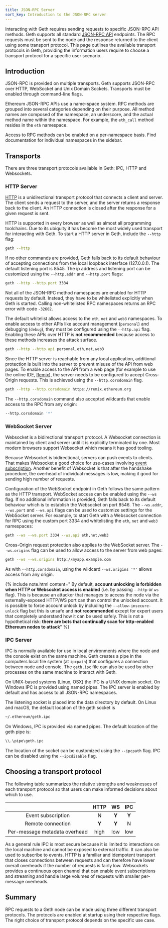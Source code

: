 ```yaml
---
title: JSON-RPC Server
sort_key: Introduction to the JSON-RPC server
---
```


Interacting with Geth requires sending requests to specific JSON-RPC API methods. Geth supports all standard [JSON-RPC API](https://github.com/ethereum/execution-apis) endpoints.
The RPC requests must be sent to the node and the response returned to the client using some transport protocol. This page outlines the available transport protocols in Geth, providing the information users require to choose a transport protocol for a specific user scenario.


## Introduction

JSON-RPC is provided on multiple transports. Geth supports JSON-RPC over HTTP, WebSocket and Unix Domain Sockets. Transports must be enabled through
command-line flags. 

Ethereum JSON-RPC APIs use a name-space system. RPC methods are grouped into several categories depending on their purpose. All method names are composed of
the namespace, an underscore, and the actual method name within the namespace. For example, the `eth_call` method resides in the `eth` namespace.

Access to RPC methods can be enabled on a per-namespace basis. Find documentation for individual namespaces in the sidebar.

## Transports

There are three transport protocols available in Geth: IPC, HTTP and Websockets.

### HTTP Server

[HTTP](https://developer.mozilla.org/en-US/docs/Web/HTTP) is a unidirectional transport protocol that connects a client and server. The client sends a request to the server, and the server returns a response back to the client. An HTTP connection is closed after the response for a given request is sent.

HTTP is supported in every browser as well as almost all programming toolchains. Due to its ubiquity it has become the most widely used transport for interacting with Geth. To start a HTTP server in Geth, include the `--http` flag:

```sh
geth --http
```

If no other commands are provided, Geth falls back to its default behaviour of accepting connections from the local loopback interface (127.0.0.1). The default listening port is 8545. The ip address and listening port can be customized using the `--http.addr` and `--http.port` flags:

```sh
geth --http --http.port 3334
```

Not all of the JSON-RPC method namespaces are enabled for HTTP requests by default. Instead, they have to be whitelisted explicitly when Geth is started. Calling non-whitelisted RPC namespaces returns an RPC error with code `-32602`.

The default whitelist allows access to the `eth`, `net` and `web3` namespaces. To enable access to other APIs like account management (`personal`) and debugging (`debug`), they must be configured using the `--http.api` flag. Enabling these APIs over HTTP is **not recommended** because access to these methods increases the attack surface.

```sh
geth --http --http.api personal,eth,net,web3
```

Since the HTTP server is reachable from any local application, additional protection is built into the server to prevent misuse of the API from web pages. To enable access to the API from a web page (for example to use the online IDE, [Remix](https://remix.ethereum.org)), the server needs to be configured to accept Cross-Origin requests. This is achieved using the `--http.corsdomain` flag. 

```sh
geth --http --http.corsdomain https://remix.ethereum.org
```

The `--http.corsdomain` command also acceptsd wildcards that enable access to the RPC from any origin:

```sh
--http.corsdomain '*'
```

### WebSocket Server

Websocket is a bidirectional transport protocol. A Websocket connection is maintained by client and server until it is explicitly terminated by one. Most modern browsers support Websocket which means it has good tooling.

Because Websocket is bidirectional, servers can push events to clients. That makes Websocket a good choice for use-cases involving [event subscription](https://geth.ethereum.org/docs/rpc/pubsub). Another benefit of Websocket is that after the handshake procedure, the overhead of individual messages is low,
making it good for sending high number of requests.

Configuration of the WebSocket endpoint in Geth follows the same pattern as the HTTP transport. WebSocket access can be enabled using the `--ws` flag. If no additional information is provided, Geth falls back to its default behaviour which is to establish the Websocket on port 8546. The `--ws.addr`, `--ws.port` and `--ws.api` flags can be used to customize settings for the WebSocket server. For example, to start Geth with a Websocket connection for RPC using
the custom port 3334 and whitelisting the `eth`, `net` and `web3` namespaces:

```sh
geth --ws --ws.port 3334 --ws.api eth,net,web3
```

Cross-Origin request protection also applies to the WebSocket server. The `--ws.origins` flag can be used to allow access to the server from web pages:

```sh
geth --ws --ws.origins http://myapp.example.com
```

As with `--http.corsdomain`, using the wildcard `--ws.origins '*'` allows access from any origin.

{% include note.html content=" By default, **account unlocking is forbidden when HTTP or Websocket access is enabled** (i.e. by passing `--http` or `ws` flag). This is because an attacker that manages to access the node via the externally-exposed HTTP/WS port can then control the unlocked account. It is possible to force account unlock by including the `--allow-insecure-unlock` flag but this is unsafe and **not recommended** except for expert users that completely understand how it can be used safely. This is not a hypothetical risk: **there are bots that continually scan for http-enabled Ethereum nodes to attack**" %}


### IPC Server

IPC is normally available for use in local environments where the node and the console exist on the same machine. Geth creates a pipe in the computers local file system (at `ipcpath`) that configures a connection between node and console. The `geth.ipc` file can also be used by other processes on the same machine to interact with Geth.

On UNIX-based systems (Linux, OSX) the IPC is a UNIX domain socket. On Windows IPC is provided using named pipes. The IPC server is enabled by default and has access to all JSON-RPC namespaces.

The listening socket is placed into the data directory by default. On Linux and macOS, the default location of the geth socket is

```sh
~/.ethereum/geth.ipc
```

On Windows, IPC is provided via named pipes. The default location of the geth pipe is:

```sh
\\.\pipe\geth.ipc
```

The location of the socket can be customized using the `--ipcpath` flag. IPC can be disabled
using the `--ipcdisable` flag.

## Choosing a transport protocol

The following table summarizes the relative strengths and weaknesses of each transport protocol so that users can make informed decisions about which to use.

|                                     |     HTTP    |     WS   |   IPC   |
| :----------------------------------:|:-----------:|:--------:|:-------:|
| Event subscription                  |      N      |   **Y**  |   **Y** |
| Remote connection                   |    **Y**    |   **Y**  |     N   |
| Per-message metadata overhead       |     high    |    low   |    low  |

As a general rule IPC is most secure because it is limited to interactions on the local machine and cannot be exposed to external traffic. It can also be used
to subscribe to events. HTTP is a familiar and idempotent transport that closes connections between requests and can therefore have lower overall overheads if the number of requests is fairly low. Websockets provides a continuous open channel that can enable event subscriptions and streaming and handle large volumes of requests with smaller per-message overheads.


## Summary

RPC requests to a Geth node can be made using three different transport protocols. The protocols are enabled at startup using their respective flags. The right choice of transport protocol depends on the specific use case.
